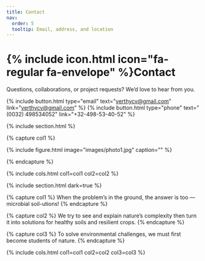 ```yaml
---
title: Contact
nav:
  order: 5
  tooltip: Email, address, and location
---
```


# {% include icon.html icon="fa-regular fa-envelope" %}Contact

Questions, collaborations, or project requests? We’d love to hear from you.

{%
  include button.html
  type="email"
  text="verthycv@gmail.com"
  link="verthycv@gmail.com"
%}
{%
  include button.html
  type="phone"
  text="(0032) 498534052"
  link="+32-498-53-40-52"
%}

{% include section.html %}

{% capture col1 %}

{%
  include figure.html
  image="images/photo1.jpg"
  caption=""
%}

{% endcapture %}

{% include cols.html col1=col1 col2=col2 %}

{% include section.html dark=true %}

{% capture col1 %}
When the problem’s in the ground,
the answer is too —
microbial soil-utions!
{% endcapture %}

{% capture col2 %}
We try to see and explain nature’s complexity
then turn it into solutions
for healthy soils and
resilient crops.
{% endcapture %}

{% capture col3 %}
To solve environmental challenges,
we must first become students of nature.
{% endcapture %}

{% include cols.html col1=col1 col2=col2 col3=col3 %}
